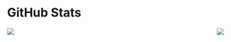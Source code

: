 # GitHub Stats
<img align="left" src="https://github-readme-stats.vercel.app/api?username=AkashKundu114&theme=tokyonight"><img align="right" src="https://github-readme-stats.vercel.app/api/top-langs/?username=SudhanPlayz&theme=tokyonight&hide=batchfile">
